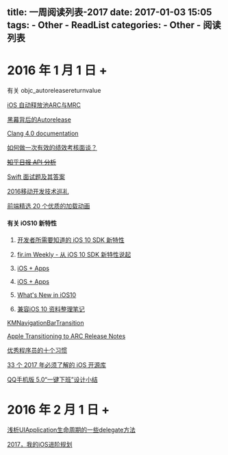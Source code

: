 title: 一周阅读列表-2017
date: 2017-01-03 15:05
tags:
    - Other
    - ReadList
categories:
    - Other
    - 阅读列表
---

# 2016 年 1 月 1 日 + 

有关 objc_autoreleasereturnvalue

[iOS 自动释放池ARC与MRC](http://www.voidcn.com/blog/li15809284891/article/p-6244162.html)

[黑幕背后的Autorelease](http://blog.sunnyxx.com/2014/10/15/behind-autorelease/)

[Clang 4.0 documentation](http://clang.llvm.org/docs/AutomaticReferenceCounting.html#arc-runtime-objc-autoreleasereturnvalue)

<!-- More -->

[如何做一次有效的绩效考核面谈？](http://daily.zhihu.com/story/9121798)

~~[知乎日报 API 分析](https://github.com/izzyleung/ZhihuDailyPurify/wiki/%E7%9F%A5%E4%B9%8E%E6%97%A5%E6%8A%A5-API-%E5%88%86%E6%9E%90)~~

[Swift 面试题及其答案](http://www.cocoachina.com/swift/20150918/13499.html)

[2016移动开发技术巡礼](http://mp.weixin.qq.com/s/JUx98M2U_K55aurFQcQlgw)

[前端精选 20 个优质的加载动画](http://web.jobbole.com/89568/)

#### 有关 iOS10 新特性
1. [开发者所需要知道的 iOS 10 SDK 新特性](https://onevcat.com/2016/06/ios-10-sdk/)

2. [fir.im Weekly - 从 iOS 10 SDK 新特性说起](http://blog.fir.im/fir_im_weekly160617/)

3. [iOS + Apps](https://developer.apple.com/ios/)

4. [iOS + Apps](https://developer.apple.com/ios/)

5. [What's New in iOS10](https://developer.apple.com/library/content/releasenotes/General/WhatsNewIniOS/Articles/iOS10.html)

6. [兼容iOS 10 资料整理笔记](http://www.jianshu.com/p/0cc7aad638d9)

[KMNavigationBarTransition](https://github.com/MoZhouqi/KMNavigationBarTransition)

[Apple Transitioning to ARC Release Notes](https://developer.apple.com/library/content/releasenotes/ObjectiveC/RN-TransitioningToARC/Introduction/Introduction.html)

[优秀程序员的十个习惯](http://coolshell.cn/articles/222.html)

[33 个 2017 年必须了解的 iOS 开源库](http://www.jianshu.com/p/d75a9a8d13b5?hmsr=toutiao.io&utm_medium=toutiao.io&utm_source=toutiao.io)

[QQ手机版 5.0“一键下班”设计小结](https://isux.tencent.com/qq-mobile-off-duty.html)

# 2016 年 2 月 1 日 + 

[浅析UIApplication生命周期的一些delegate方法](http://www.jianshu.com/p/b3225d7de6bf)

[2017，我的iOS进阶规划](https://zhuanlan.zhihu.com/p/25004996?utm_medium=social&utm_source=qq)
